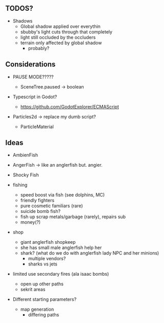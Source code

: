 ## TODOS?

- Shadows
  - Global shadow applied over everythin
  - sbubby's light cuts through that completely
  - light still occluded by the occluders
  - terrain only affected by global shadow
    - probably?

## Considerations

- PAUSE MODE?????
  - SceneTree.paused -> boolean

- Typescript in Godot?
    - https://github.com/GodotExplorer/ECMAScript
- Particles2d -> replace my dumb script?
  - ParticleMaterial

## Ideas

- AmbienFish
- AngerFish -> like an anglerfish but. angier.
- Shocky Fish

- fishing
  - speed boost via fish (see dolphins, MC)
  - friendly fighters
  - pure cosmetic familiars (rare)
  - suicide bomb fish?
  - fish up scrap metals/garbage (rarely), repairs sub
  - money(?)

- shop
  - giant anglerfish shopkeep
  - she has small male anglerfish help her
  - shark? (what do we do with anglerfish lady NPC and her minions)
    - multiple vendors?
    - sharks vs jets

- limited use secondary fires (ala isaac bombs)
  - open up other paths
  - sekrit areas

- Different starting parameters?
  - map generation
    - differing paths